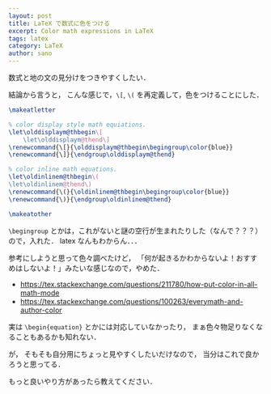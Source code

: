 ```yaml
---
layout: post
title: LaTeX で数式に色をつける
excerpt: Color math expressions in LaTeX
tags: latex
category: LaTeX
author: sano
---
```


数式と地の文の見分けをつきやすくしたい．

結論から言うと，
こんな感じで，`\[`, `\(`
を再定義して，色をつけることにした．

```tex
\makeatletter

% color display style math equiations.
\let\olddisplaym@thbegin\[
	\let\olddisplaym@thend\]
\renewcommand{\[}{\olddisplaym@thbegin\begingroup\color{blue}}
\renewcommand{\]}{\endgroup\olddisplaym@thend}

% color inline math equations.
\let\oldinlinem@thbegin\(
\let\oldinlinem@thend\)
\renewcommand{\(}{\oldinlinem@thbegin\begingroup\color{blue}}
\renewcommand{\)}{\endgroup\oldinlinem@thend}

\makeatother
```

`\begingroup` とかは，これがないと謎の空行が生まれたりした（なんで？？？）ので，入れた．
latex なんもわからん．．．

参考にしようと思って色々調べたけど，
「何が起きるかわからないよ！おすすめはしないよ！」みたいな感じなので，やめた．

- <https://tex.stackexchange.com/questions/211780/how-put-color-in-all-math-mode>
- <https://tex.stackexchange.com/questions/100263/everymath-and-author-color>

実は `\begin{equation}` とかには対応していなかったり，
まぁ色々物足りなくなることもあるかも知れない．

が，
そもそも自分用にちょっと見やすくしたいだけなので，
当分はこれで良かろうと思ってる．

もっと良いやり方があったら教えてください．
